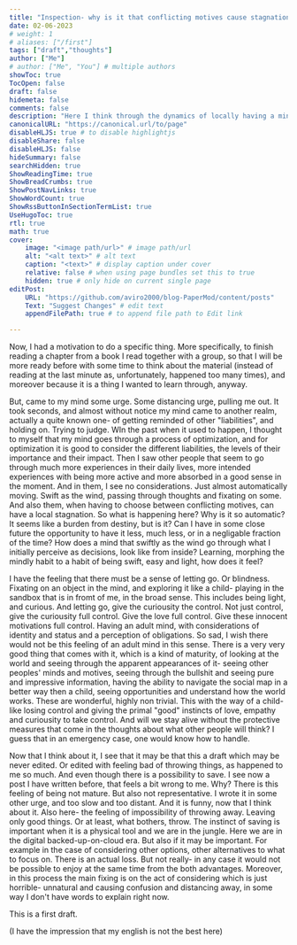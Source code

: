 ```yaml
---
title: "Inspection- why is it that conflicting motives cause stagnation?"
date: 02-06-2023
# weight: 1
# aliases: ["/first"]
tags: ["draft","thoughts"]
author: ["Me"]
# author: ["Me", "You"] # multiple authors
showToc: true
TocOpen: false
draft: false
hidemeta: false
comments: false
description: "Here I think through the dynamics of locally having a mind with conflicting motives, and the stagnation it may cause"
canonicalURL: "https://canonical.url/to/page"
disableHLJS: true # to disable highlightjs
disableShare: false
disableHLJS: false
hideSummary: false
searchHidden: true
ShowReadingTime: true
ShowBreadCrumbs: true
ShowPostNavLinks: true
ShowWordCount: true
ShowRssButtonInSectionTermList: true
UseHugoToc: true
rtl: true
math: true
cover:
    image: "<image path/url>" # image path/url
    alt: "<alt text>" # alt text
    caption: "<text>" # display caption under cover
    relative: false # when using page bundles set this to true
    hidden: true # only hide on current single page
editPost:
    URL: "https://github.com/aviro2000/blog-PaperMod/content/posts"
    Text: "Suggest Changes" # edit text
    appendFilePath: true # to append file path to Edit link

---
```

Now, I had a motivation to do a specific thing. More specifically, to finish reading a chapter from a book I read together with a group, so that I will be more ready before with some time to think about the material (instead of reading at the last minute as, unfortunately, happened too many times), and moreover because it is a thing I wanted to learn through, anyway.

But, came to my mind some urge. Some distancing urge, pulling me out. It took seconds, and almost without notice my mind came to another realm, actually a quite known one- of getting reminded of other "liabilities", and holding on. Trying to judge. WIn the past when it used to happen, I thought to myself that my mind goes through a process of optimization, and for optimization it is good to consider the different liabilities, the levels of their importance and their impact. Then I saw other people that seem to go through much more experiences in their daily lives, more intended experiences with being more active and more absorbed in a good sense in the moment. And in them, I see no considerations. Just almost automatically moving. Swift as the wind, passing through thoughts and fixating on some. And also them, when having to choose between conflicting motives, can have a local stagnation. So what is happening here? Why is it so automatic? It seems like a burden from destiny, but is it? Can I have in some close future the opportunity to have it less, much less, or in a negligable fraction of the time? How does a mind that swiftly as the wind go through what I initially perceive as decisions, look like from inside? Learning, morphing the mindly habit to a habit of being swift, easy and light, how does it feel?

I have the feeling that there must be a sense of letting go. Or blindness. Fixating on an object in the mind, and exploring it like a child- playing in the sandbox that is in fromt of me, in the broad sense. This includes being light, and curious. And letting go, give the curiousity the control. Not just control, give the curiousity full control. Give the love full control. Give these innocent motivations full control. Having an adult mind, with considerations of identity and status and a perception of obligations. So sad, I wish there would not be this feeling of an adult mind in this sense. There is a very very good thing that comes with it, which is a kind of maturity, of looking at the world and seeing through the apparent appearances of it- seeing other peoples' minds and motives, seeing through the bullshit and seeing pure and impressive information, having the ability to navigate the social map in a better way then a child, seeing opportunities and understand how the world works. These are wonderful, highly non trivial. This with the way of a child-like losing control and giving the primal "good" instincts of love, empathy and curiousity to take control. And will we stay alive without the protective measures that come in the thoughts about what other people will think? I guess that in an emergency case, one would know how to handle.

Now that I think about it, I see that it may be that this a draft which may be never edited. Or edited with feeling bad of throwing things, as happened to me so much. And even though there is a possibility to save. I see now a post I have written before, that feels a bit wrong to me. Why? There is this feeling of being not mature. But also not representative. I wrote it in some other urge, and too slow and too distant. And it is funny, now that I think about it. Also here- the feeling of impossibility of throwing away. Leaving only good things. Or at least, what bothers, throw. The instinct of saving is important when it is a physical tool and we are in the jungle. Here we are in the digital backed-up-on-cloud era. But also if it may be important. For example in the case of considering other options, other alternatives to what to focus on. There is an actual loss. But not really- in any case it would not be possible to enjoy at the same time from the both advantages. Moreover, in this process the main fixing is on the act of considering which is just horrible- unnatural and causing confusion and distancing away, in some way I don't have words to explain right now.
 
This is a first draft.

(I have the impression that my english is not the best here)

